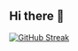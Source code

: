 ## Hi there 👋
[![GitHub Streak](https://streak-stats.demolab.com?user=Adarsh-365&theme=dark)](https://git.io/streak-stats)
<!--
**Adarsh-365/Adarsh-365** is a ✨ _special_ ✨ repository because its `README.md` (this file) appears on your GitHub profile.

Here are some ideas to get you started:

- 🔭 I’m currently working on ...
- 🌱 I’m currently learning ...
- 👯 I’m looking to collaborate on ...
- 🤔 I’m looking for help with ...
- 💬 Ask me about ...
- 📫 How to reach me: ...
- 😄 Pronouns: ...
- ⚡ Fun fact: ...
-->

